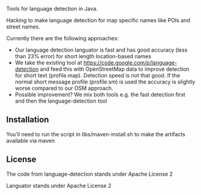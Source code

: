 Tools for language detection in Java.

Hacking to make language detection for map specific names like POIs and street names.

Currently there are the following approaches:

 * Our language detection languator is fast and has good accuracy (less than 23% error) for short length location-based names
 * We take the existing tool at
   https://code.google.com/p/language-detection and feed this with OpenStreetMap
   data to improve detection for short text (profile.map). 
   Detection speed is not that good. If the normal short message profile (profile.sm) is used the accuracy is slightly worse compared to our OSM approach.
 * Possible improvement? We mix both tools e.g. the fast detection first and then the language-detection tool

## Installation

You'll need to run the script in libs/maven-install.sh to make the artifacts available via maven

## License

The code from language-detection stands under Apache License 2

Languator stands under Apache License 2